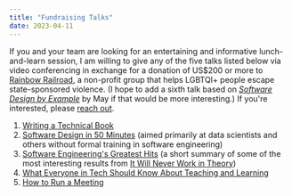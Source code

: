 ```yaml
---
title: "Fundraising Talks"
date: 2023-04-11
---
```


If you and your team are looking for an entertaining and informative lunch-and-learn session,
I am willing to give any of the five talks listed below via video conferencing
in exchange for a donation of US$200 or more to [Rainbow Railroad](https://donate.rainbowrailroad.org/team/515984),
a non-profit group that helps LGBTQI+ people escape state-sponsored violence.
(I hope to add a sixth talk based on [*Software Design by Example*][sdxjs] by May
if that would be more interesting.)
If you're interested,
please [reach out](mailto:gvwilson@third-bit.com).

1.  [Writing a Technical Book][writing-book]
2.  [Software Design in 50 Minutes][sd]
    (aimed primarily at data scientists and others without formal training in software engineering)
3.  [Software Engineering's Greatest Hits][se]
    (a short summary of some of the most interesting results from [It Will Never Work in Theory][nwit])
4.  [What Everyone in Tech Should Know About Teaching and Learning][teach]
5.  [How to Run a Meeting][meeting]

[meeting]: https://docs.google.com/presentation/d/1HSdgVQjq0d3UYh-aA4uWHXxYYpySn_xXwfn_M4Ms8Ts/
[nwit]: https://neverworkintheory.org/
[sdxjs]: @root/sdxjs/
[sd]: https://third-bit.com/talks/sd4ds/#1
[se]: https://third-bit.com/talks/greatest-hits/#1
[teach]: https://docs.google.com/presentation/d/1INHfSJzkNpdKonzqYzNlIq6D-H5dyKqs57qoVCAYxB0/
[writing-book]: https://third-bit.com/talks/writing-book/
